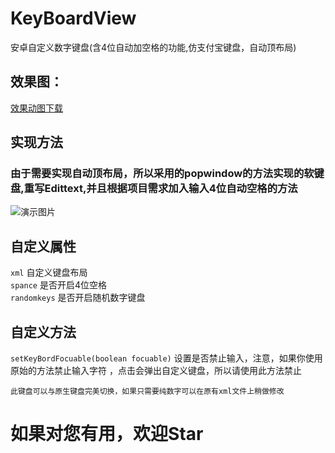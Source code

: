 # KeyBoardView
安卓自定义数字键盘(含4位自动加空格的功能,仿支付宝键盘，自动顶布局)
## 效果图：

[效果动图下载](https://github.com/Jay-huangjie/KeyBoardView/blob/master/img/Screen%20Record_2017-03-19-23-02-31.mp4?=true "效果动图下载")  

 ## 实现方法
 ### 由于需要实现自动顶布局，所以采用的popwindow的方法实现的软键盘,重写Edittext,并且根据项目需求加入输入4位自动空格的方法
 ![演示图片](https://github.com/Jay-huangjie/KeyBoardView/blob/master/img/Screenshot_2017-03-20-00-15-41.png)
 
 ## 自定义属性
 `xml` 自定义键盘布局 <br>
 `spance` 是否开启4位空格 <br>
 `randomkeys` 是否开启随机数字键盘
 
 ## 自定义方法
 `setKeyBordFocuable(boolean focuable)` 设置是否禁止输入，注意，如果你使用原始的方法禁止输入字符
 ，点击会弹出自定义键盘，所以请使用此方法禁止
 
 ````
 此键盘可以与原生键盘完美切换，如果只需要纯数字可以在原有xml文件上稍做修改
 ````
 
 # 如果对您有用，欢迎Star
 
